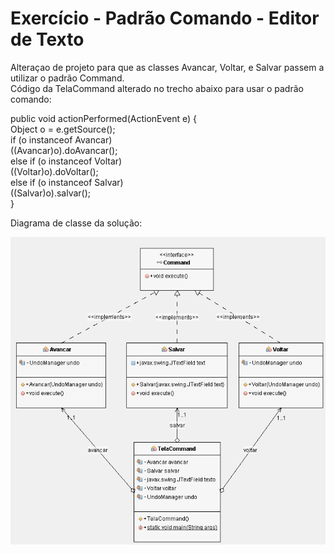 # Exercício - Padrão Comando - Editor de Texto

Alteraçao de projeto para que as classes Avancar, Voltar, e Salvar passem a utilizar o padrão Command.<br/>
Código da TelaCommand alterado no trecho abaixo para usar o padrão comando:

public void actionPerformed(ActionEvent e) {<br/> 
Object o = e.getSource();<br/>
if (o instanceof Avancar) <br/>
((Avancar)o).doAvancar(); <br/>
else if (o instanceof Voltar) <br/>
((Voltar)o).doVoltar(); <br/>
else if (o instanceof Salvar)<br/> 
((Salvar)o).salvar(); <br/>
}<br/>

Diagrama de classe da solução:

![alt tag](https://github.com/GiseliSiqueira/POO2/blob/master/ComandoEditorTexto/ComandoEditorTexto%20-%20Diagrama%20de%20classes.png)
